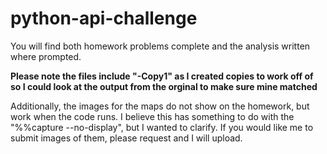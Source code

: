 # python-api-challenge

You will find both homework problems complete and the analysis written where prompted.

**Please note the files include "-Copy1" as I created copies to work off of so I could look at the output from the orginal to make sure mine matched**

Additionally, the images for the maps do not show on the homework, but work when the code runs. I believe this has something to do with the "%%capture --no-display", but I wanted to clarify. If you would like me to submit images of them, please request and I will upload. 
